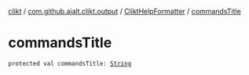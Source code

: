 [clikt](../../index.md) / [com.github.ajalt.clikt.output](../index.md) / [CliktHelpFormatter](index.md) / [commandsTitle](./commands-title.md)

# commandsTitle

`protected val commandsTitle: `[`String`](https://kotlinlang.org/api/latest/jvm/stdlib/kotlin/-string/index.html)